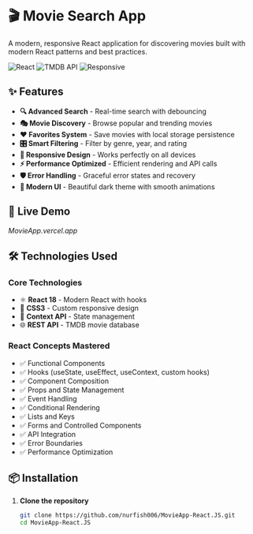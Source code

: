 # 🎬 Movie Search App

A modern, responsive React application for discovering movies built with modern React patterns and best practices.

![React](https://img.shields.io/badge/React-18.2.0-blue)
![TMDB API](https://img.shields.io/badge/TMDB-API-green)
![Responsive](https://img.shields.io/badge/Design-Responsive-orange)

## ✨ Features

- **🔍 Advanced Search** - Real-time search with debouncing
- **🎭 Movie Discovery** - Browse popular and trending movies
- **❤️ Favorites System** - Save movies with local storage persistence
- **🎛️ Smart Filtering** - Filter by genre, year, and rating
- **📱 Responsive Design** - Works perfectly on all devices
- **⚡ Performance Optimized** - Efficient rendering and API calls
- **🛡️ Error Handling** - Graceful error states and recovery
- **🎨 Modern UI** - Beautiful dark theme with smooth animations

## 🚀 Live Demo

*MovieApp.vercel.app*

## 🛠️ Technologies Used

### **Core Technologies**
- ⚛️ **React 18** - Modern React with hooks
- 🎨 **CSS3** - Custom responsive design
- 🔄 **Context API** - State management
- 🌐 **REST API** - TMDB movie database

### **React Concepts Mastered**
- ✅ Functional Components
- ✅ Hooks (useState, useEffect, useContext, custom hooks)
- ✅ Component Composition
- ✅ Props and State Management
- ✅ Event Handling
- ✅ Conditional Rendering
- ✅ Lists and Keys
- ✅ Forms and Controlled Components
- ✅ API Integration
- ✅ Error Boundaries
- ✅ Performance Optimization

## 📦 Installation

1. **Clone the repository**
   ```bash
   git clone https://github.com/nurfish006/MovieApp-React.JS.git
   cd MovieApp-React.JS